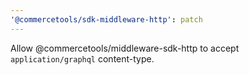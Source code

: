 ```yaml
---
'@commercetools/sdk-middleware-http': patch
---
```


Allow @commercetools/middleware-sdk-http to accept `application/graphql` content-type.
